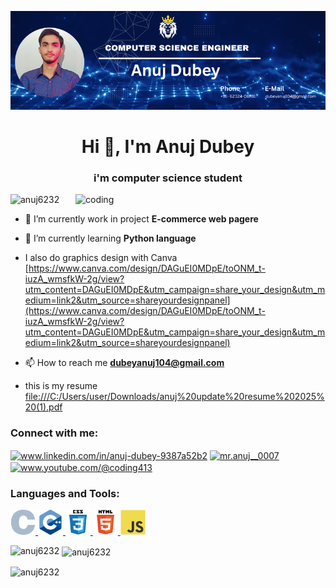 ![logo](https://github.com/anuj6232/anuj6232/blob/main/computer%20(1).png)
<h1 align="center">Hi 👋, I'm Anuj Dubey</h1>
<h3 align="center">i'm computer science student</h3>
<img align="right"alt="coding" width="400" src="https://user-images.githubusercontent.com/55389276/140866485-8fb1c876-9a8f-4d6a-98dc-08c4981eaf70.gif"> 

<p align="left"> <img src="https://komarev.com/ghpvc/?username=anuj6232&label=Profile%20views&color=0e75b6&style=flat" alt="anuj6232" /> </p>

- 🔭 I’m currently work in project **E-commerce web pagere**

- 🌱 I’m currently learning **Python language**

- I also do graphics design with Canva [https://www.canva.com/design/DAGuEI0MDpE/toONM_t-iuzA_wmsfkW-2g/view?utm_content=DAGuEI0MDpE&utm_campaign=share_your_design&utm_medium=link2&utm_source=shareyourdesignpanel](https://www.canva.com/design/DAGuEI0MDpE/toONM_t-iuzA_wmsfkW-2g/view?utm_content=DAGuEI0MDpE&utm_campaign=share_your_design&utm_medium=link2&utm_source=shareyourdesignpanel)

- 📫 How to reach me **dubeyanuj104@gmail.com**

- this is my resume [file:///C:/Users/user/Downloads/anuj%20update%20resume%202025%20(1).pdf](file:///C:/Users/user/Downloads/anuj%20update%20resume%202025%20(1).pdf)

<h3 align="left">Connect with me:</h3>
<p align="left">
<a href="https://linkedin.com/in/www.linkedin.com/in/anuj-dubey-9387a52b2" target="blank"><img align="center" src="https://raw.githubusercontent.com/rahuldkjain/github-profile-readme-generator/master/src/images/icons/Social/linked-in-alt.svg" alt="www.linkedin.com/in/anuj-dubey-9387a52b2" height="30" width="40" /></a>
<a href="https://instagram.com/mr.anuj__0007" target="blank"><img align="center" src="https://raw.githubusercontent.com/rahuldkjain/github-profile-readme-generator/master/src/images/icons/Social/instagram.svg" alt="mr.anuj__0007" height="30" width="40" /></a>
<a href="https://www.youtube.com/c/www.youtube.com/@coding413" target="blank"><img align="center" src="https://raw.githubusercontent.com/rahuldkjain/github-profile-readme-generator/master/src/images/icons/Social/youtube.svg" alt="www.youtube.com/@coding413" height="30" width="40" /></a>
</p>

<h3 align="left">Languages and Tools:</h3>
<p align="left"> <a href="https://www.cprogramming.com/" target="_blank" rel="noreferrer"> <img src="https://raw.githubusercontent.com/devicons/devicon/master/icons/c/c-original.svg" alt="c" width="40" height="40"/> </a> <a href="https://www.w3schools.com/cpp/" target="_blank" rel="noreferrer"> <img src="https://raw.githubusercontent.com/devicons/devicon/master/icons/cplusplus/cplusplus-original.svg" alt="cplusplus" width="40" height="40"/> </a> <a href="https://www.w3schools.com/css/" target="_blank" rel="noreferrer"> <img src="https://raw.githubusercontent.com/devicons/devicon/master/icons/css3/css3-original-wordmark.svg" alt="css3" width="40" height="40"/> </a> <a href="https://www.w3.org/html/" target="_blank" rel="noreferrer"> <img src="https://raw.githubusercontent.com/devicons/devicon/master/icons/html5/html5-original-wordmark.svg" alt="html5" width="40" height="40"/> </a> <a href="https://developer.mozilla.org/en-US/docs/Web/JavaScript" target="_blank" rel="noreferrer"> <img src="https://raw.githubusercontent.com/devicons/devicon/master/icons/javascript/javascript-original.svg" alt="javascript" width="40" height="40"/> </a> </p>

<p><img align="left" src="https://github-readme-stats.vercel.app/api/top-langs?username=anuj6232&show_icons=true&locale=en&layout=compact" alt="anuj6232" /></p>

<p>&nbsp;<img align="center" src="https://github-readme-stats.vercel.app/api?username=anuj6232&show_icons=true&locale=en" alt="anuj6232" /></p>

<p><img align="center" src="https://github-readme-streak-stats.herokuapp.com/?user=anuj6232&" alt="anuj6232" /></p>
